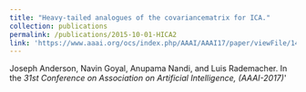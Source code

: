 ```yaml
---
title: "Heavy-tailed analogues of the covariancematrix for ICA."
collection: publications
permalink: /publications/2015-10-01-HICA2
link: 'https://www.aaai.org/ocs/index.php/AAAI/AAAI17/paper/viewFile/14756/14326'
---
```

Joseph Anderson, Navin Goyal, Anupama Nandi, and Luis Rademacher. 
In the <i>31st Conference on Association on Artificial Intelligence, (AAAI-2017)</i>'
